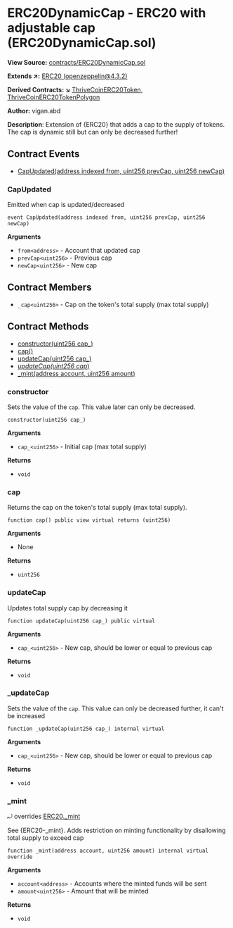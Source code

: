 # ERC20DynamicCap - ERC20 with adjustable cap (ERC20DynamicCap.sol)

**View Source:** [contracts/ERC20DynamicCap.sol](../contracts/ERC20DynamicCap.sol)

**Extends ↗:** [ERC20 (openzeppelin@4.3.2)](https://github.com/OpenZeppelin/openzeppelin-contracts/blob/v4.3.2/contracts/token/ERC20/ERC20.sol)

**Derived Contracts: ↘** [ThriveCoinERC20Token](ThriveCoinERC20Token.md), [ThriveCoinERC20TokenPolygon](ThriveCoinERC20TokenPolygon.md)

**Author:** vigan.abd

**Description**: Extension of {ERC20} that adds a cap to the supply of tokens.
The cap is dynamic still but can only be decreased further!

## Contract Events
- [CapUpdated(address indexed from, uint256 prevCap, uint256 newCap)](#CapUpdated)

### CapUpdated
Emitted when cap is updated/decreased
```solidity
event CapUpdated(address indexed from, uint256 prevCap, uint256 newCap)
```

**Arguments**
- `from<address>` - Account that updated cap
- `prevCap<uint256>` - Previous cap
- `newCap<uint256>` - New cap

## Contract Members
- `_cap<uint256>` - Cap on the token's total supply (max total supply)

## Contract Methods
- [constructor(uint256 cap_)](#constructor)
- [cap()](#cap)
- [updateCap(uint256 cap_)](#updateCap)
- [_updateCap(uint256 cap_)](#_updateCap)
- [_mint(address account, uint256 amount)](#_mint)

### constructor
Sets the value of the `cap`. This value later can only be decreased.
```solidity
constructor(uint256 cap_)
```

**Arguments**
- `cap_<uint256>` - Initial cap (max total supply)

**Returns**
- `void` 

### cap
Returns the cap on the token's total supply (max total supply).
```solidity
function cap() public view virtual returns (uint256)
```

**Arguments**
- None

**Returns**
- `uint256` 

### updateCap
Updates total supply cap by decreasing it
```solidity
function updateCap(uint256 cap_) public virtual
```

**Arguments**
- `cap_<uint256>` - New cap, should be lower or equal to previous cap

**Returns**
- `void` 

### _updateCap
Sets the value of the `cap`. This value can only be decreased further,
it can't be increased
```solidity
function _updateCap(uint256 cap_) internal virtual
```

**Arguments**
- `cap_<uint256>` - New cap, should be lower or equal to previous cap

**Returns**
- `void` 

### _mint
⤾ overrides [ERC20._mint](https://github.com/OpenZeppelin/openzeppelin-contracts/blob/v4.3.2/contracts/token/ERC20/ERC20.sol#L251)

See {ERC20-_mint}. Adds restriction on minting functionality by disallowing
total supply to exceed cap
```solidity
function _mint(address account, uint256 amount) internal virtual override
```

**Arguments**
- `account<address>` - Accounts where the minted funds will be sent
- `amount<uint256>` - Amount that will be minted

**Returns**
- `void` 
